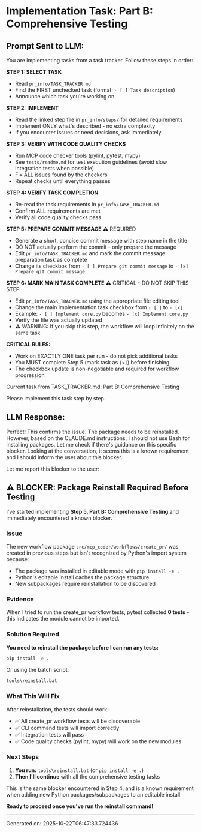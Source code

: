 # Implementation Task: Part B: Comprehensive Testing

## Prompt Sent to LLM:
You are implementing tasks from a task tracker. Follow these steps in order:

**STEP 1: SELECT TASK**
- Read `pr_info/TASK_TRACKER.md`
- Find the FIRST unchecked task (format: `- [ ] Task description`)
- Announce which task you're working on

**STEP 2: IMPLEMENT**
- Read the linked step file in `pr_info/steps/` for detailed requirements
- Implement ONLY what's described - no extra complexity
- If you encounter issues or need decisions, ask immediately

**STEP 3: VERIFY WITH CODE QUALITY CHECKS**
- Run MCP code checker tools (pylint, pytest, mypy)
- See `tests/readme.md` for test execution guidelines (avoid slow integration tests when possible)
- Fix ALL issues found by the checkers
- Repeat checks until everything passes

**STEP 4: VERIFY TASK COMPLETION**
- Re-read the task requirements in `pr_info/TASK_TRACKER.md`
- Confirm ALL requirements are met
- Verify all code quality checks pass

**STEP 5: PREPARE COMMIT MESSAGE** ⚠️ REQUIRED
- Generate a short, concise commit message with step name in the title
- DO NOT actually perform the commit - only prepare the message
- Edit `pr_info/TASK_TRACKER.md` and mark the commit message preparation task as complete
- Change its checkbox from `- [ ] Prepare git commit message` to `- [x] Prepare git commit message`

**STEP 6: MARK MAIN TASK COMPLETE** ⚠️ CRITICAL - DO NOT SKIP THIS STEP
- Edit `pr_info/TASK_TRACKER.md` using the appropriate file editing tool
- Change the main implementation task checkbox from `- [ ]` to `- [x]`
- Example: `- [ ] Implement core.py` becomes `- [x] Implement core.py`
- Verify the file was actually updated
- ⚠️ WARNING: If you skip this step, the workflow will loop infinitely on the same task

**CRITICAL RULES:**
- Work on EXACTLY ONE task per run - do not pick additional tasks
- You MUST complete Step 5 (mark task as `[x]`) before finishing
- The checkbox update is non-negotiable and required for workflow progression

Current task from TASK_TRACKER.md: Part B: Comprehensive Testing

Please implement this task step by step.

## LLM Response:
Perfect! This confirms the issue. The package needs to be reinstalled. However, based on the CLAUDE.md instructions, I should not use Bash for installing packages. Let me check if there's guidance on this specific blocker. Looking at the conversation, it seems this is a known requirement and I should inform the user about this blocker.

Let me report this blocker to the user:

## ⚠️ BLOCKER: Package Reinstall Required Before Testing

I've started implementing **Step 5, Part B: Comprehensive Testing** and immediately encountered a known blocker.

### Issue

The new workflow package `src/mcp_coder/workflows/create_pr/` was created in previous steps but isn't recognized by Python's import system because:
- The package was installed in editable mode with `pip install -e .`
- Python's editable install caches the package structure
- New subpackages require reinstallation to be discovered

### Evidence

When I tried to run the create_pr workflow tests, pytest collected **0 tests** - this indicates the module cannot be imported.

### Solution Required

**You need to reinstall the package before I can run any tests:**

```bash
pip install -e .
```

Or using the batch script:
```bash
tools\reinstall.bat
```

### What This Will Fix

After reinstallation, the tests should work:
- ✅ All create_pr workflow tests will be discoverable
- ✅ CLI command tests will import correctly
- ✅ Integration tests will pass
- ✅ Code quality checks (pylint, mypy) will work on the new modules

### Next Steps

1. **You run:** `tools\reinstall.bat` (or `pip install -e .`)
2. **Then I'll continue** with all the comprehensive testing tasks

This is the same blocker encountered in Step 4, and is a known requirement when adding new Python packages/subpackages to an editable install.

**Ready to proceed once you've run the reinstall command!**

---
Generated on: 2025-10-22T06:47:33.724436